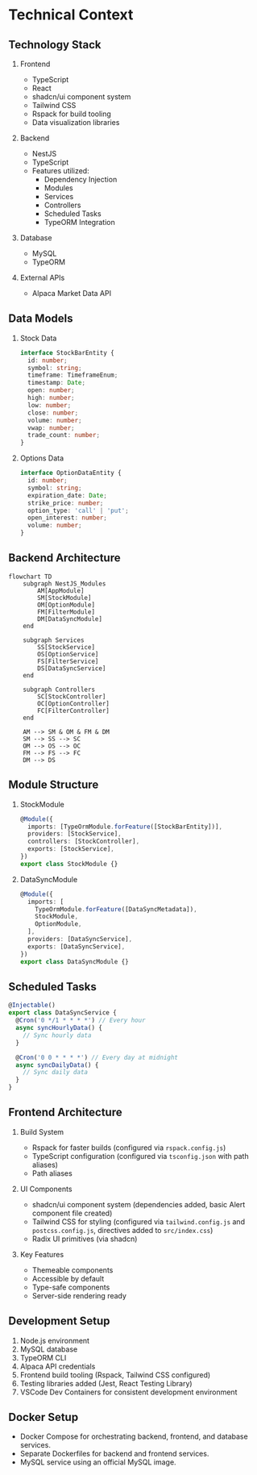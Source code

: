 # Technical Context

## Technology Stack
1. Frontend
   - TypeScript
   - React
   - shadcn/ui component system
   - Tailwind CSS
   - Rspack for build tooling
   - Data visualization libraries

2. Backend
   - NestJS
   - TypeScript
   - Features utilized:
     - Dependency Injection
     - Modules
     - Services
     - Controllers
     - Scheduled Tasks
     - TypeORM Integration

3. Database
   - MySQL
   - TypeORM

4. External APIs
   - Alpaca Market Data API

## Data Models
1. Stock Data
   ```typescript
   interface StockBarEntity {
     id: number;
     symbol: string;
     timeframe: TimeframeEnum;
     timestamp: Date;
     open: number;
     high: number;
     low: number;
     close: number;
     volume: number;
     vwap: number;
     trade_count: number;
   }
   ```

2. Options Data
   ```typescript
   interface OptionDataEntity {
     id: number;
     symbol: string;
     expiration_date: Date;
     strike_price: number;
     option_type: 'call' | 'put';
     open_interest: number;
     volume: number;
   }
   ```

## Backend Architecture
```mermaid
flowchart TD
    subgraph NestJS_Modules
        AM[AppModule]
        SM[StockModule]
        OM[OptionModule]
        FM[FilterModule]
        DM[DataSyncModule]
    end
    
    subgraph Services
        SS[StockService]
        OS[OptionService]
        FS[FilterService]
        DS[DataSyncService]
    end
    
    subgraph Controllers
        SC[StockController]
        OC[OptionController]
        FC[FilterController]
    end
    
    AM --> SM & OM & FM & DM
    SM --> SS --> SC
    OM --> OS --> OC
    FM --> FS --> FC
    DM --> DS
```

## Module Structure
1. StockModule
   ```typescript
   @Module({
     imports: [TypeOrmModule.forFeature([StockBarEntity])],
     providers: [StockService],
     controllers: [StockController],
     exports: [StockService],
   })
   export class StockModule {}
   ```

2. DataSyncModule
   ```typescript
   @Module({
     imports: [
       TypeOrmModule.forFeature([DataSyncMetadata]),
       StockModule,
       OptionModule,
     ],
     providers: [DataSyncService],
     exports: [DataSyncService],
   })
   export class DataSyncModule {}
   ```

## Scheduled Tasks
```typescript
@Injectable()
export class DataSyncService {
  @Cron('0 */1 * * * *') // Every hour
  async syncHourlyData() {
    // Sync hourly data
  }

  @Cron('0 0 * * * *') // Every day at midnight
  async syncDailyData() {
    // Sync daily data
  }
}
```

## Frontend Architecture
1. Build System
   - Rspack for faster builds (configured via `rspack.config.js`)
   - TypeScript configuration (configured via `tsconfig.json` with path aliases)
   - Path aliases

2. UI Components
   - shadcn/ui component system (dependencies added, basic Alert component file created)
   - Tailwind CSS for styling (configured via `tailwind.config.js` and `postcss.config.js`, directives added to `src/index.css`)
   - Radix UI primitives (via shadcn)

3. Key Features
   - Themeable components
   - Accessible by default
   - Type-safe components
   - Server-side rendering ready

## Development Setup
1. Node.js environment
2. MySQL database
3. TypeORM CLI
4. Alpaca API credentials
5. Frontend build tooling (Rspack, Tailwind CSS configured)
6. Testing libraries added (Jest, React Testing Library)
7. VSCode Dev Containers for consistent development environment

## Docker Setup
- Docker Compose for orchestrating backend, frontend, and database services.
- Separate Dockerfiles for backend and frontend services.
- MySQL service using an official MySQL image.
